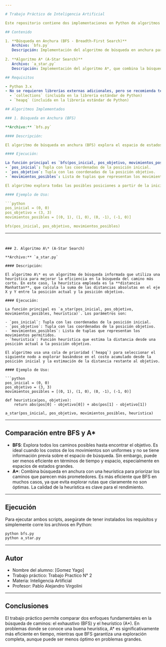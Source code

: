 ```yaml
---

# Trabajo Práctico de Inteligencia Artificial

Este repositorio contiene dos implementaciones en Python de algoritmos de búsqueda utilizados comúnmente en el campo de la inteligencia artificial para resolver problemas de búsqueda de caminos en espacios de estados.

## Contenido

1. **Búsqueda en Anchura (BFS - Breadth-First Search)**  
   Archivo: `bfs.py`  
   Descripción: Implementación del algoritmo de búsqueda en anchura para encontrar una posición objetivo en un espacio de estados. El BFS es un método de búsqueda exhaustivo que explora todos los nodos en un nivel antes de pasar al siguiente.  
   
2. **Algoritmo A* (A-Star Search)**  
   Archivo: `a_star.py`  
   Descripción: Implementación del algoritmo A*, que combina la búsqueda en anchura con una heurística para encontrar el camino más corto de manera más eficiente. En este caso, se usa la distancia Manhattan como heurística.

## Requisitos

- Python 3.x
- No se requieren librerías externas adicionales, pero se recomienda tener instaladas las siguientes para la gestión eficiente de colas y listas de prioridad:
  - `collections` (incluida en la librería estándar de Python)
  - `heapq` (incluida en la librería estándar de Python)

## Algoritmos Implementados

### 1. Búsqueda en Anchura (BFS)

**Archivo:** `bfs.py`

#### Descripción:

El algoritmo de búsqueda en anchura (BFS) explora el espacio de estados de manera exhaustiva, empezando desde la posición inicial y explorando todas las posiciones vecinas posibles, nivel por nivel, hasta encontrar la posición objetivo.

#### Ejecución:

La función principal es `bfs(pos_inicial, pos_objetivo, movimientos_posibles)`. Los parámetros son:
- `pos_inicial`: Tupla con las coordenadas de la posición inicial.
- `pos_objetivo`: Tupla con las coordenadas de la posición objetivo.
- `movimientos_posibles`: Lista de tuplas que representan los movimientos permitidos (por ejemplo, arriba, abajo, izquierda, derecha).

El algoritmo explora todas las posibles posiciones a partir de la inicial, utilizando una cola (`deque`) para procesar las posiciones pendientes de explorar. La función devuelve un mensaje indicando si se ha encontrado la posición objetivo o no.

#### Ejemplo de Uso:

```python
pos_inicial = (0, 0)
pos_objetivo = (3, 3)
movimientos_posibles = [(0, 1), (1, 0), (0, -1), (-1, 0)]

bfs(pos_inicial, pos_objetivo, movimientos_posibles)
```

---
```


### 2. Algoritmo A\* (A-Star Search)

**Archivo:** `a_star.py`

#### Descripción:

El algoritmo A\* es un algoritmo de búsqueda informada que utiliza una heurística para mejorar la eficiencia en la búsqueda del camino más corto. En este caso, la heurística empleada es la **distancia Manhattan**, que calcula la suma de las distancias absolutas en el eje X y Y entre la posición actual y la posición objetivo.

#### Ejecución:

La función principal es `a_star(pos_inicial, pos_objetivo, movimientos_posibles, heuristica)`. Los parámetros son:

- `pos_inicial`: Tupla con las coordenadas de la posición inicial.
- `pos_objetivo`: Tupla con las coordenadas de la posición objetivo.
- `movimientos_posibles`: Lista de tuplas que representan los movimientos permitidos.
- `heuristica`: Función heurística que estima la distancia desde una posición actual a la posición objetivo.

El algoritmo usa una cola de prioridad (`heapq`) para seleccionar el siguiente nodo a explorar basándose en el costo acumulado desde la posición inicial y la estimación de la distancia restante al objetivo.

#### Ejemplo de Uso:

```python
pos_inicial = (0, 0)
pos_objetivo = (3, 3)
movimientos_posibles = [(0, 1), (1, 0), (0, -1), (-1, 0)]

def heuristica(pos, objetivo):
    return abs(pos[0] - objetivo[0]) + abs(pos[1] - objetivo[1])

a_star(pos_inicial, pos_objetivo, movimientos_posibles, heuristica)
```

---

## Comparación entre BFS y A\*

- **BFS**: Explora todos los caminos posibles hasta encontrar el objetivo. Es ideal cuando los costos de los movimientos son uniformes y no se tiene información previa sobre el espacio de búsqueda. Sin embargo, puede ser menos eficiente en términos de tiempo y espacio, especialmente en espacios de estados grandes.
- **A\***: Combina búsqueda en anchura con una heurística para priorizar los caminos que parecen más prometedores. Es más eficiente que BFS en muchos casos, ya que evita explorar rutas que claramente no son óptimas. La calidad de la heurística es clave para el rendimiento.

---

## Ejecución

Para ejecutar ambos scripts, asegúrate de tener instalados los requisitos y simplemente corre los archivos en Python:

```bash
python bfs.py
python a_star.py
```

---

## Autor

- Nombre del alumno: [Gomez Yago]
- Trabajo práctico: Trabajo Practico N° 2
- Materia: Inteligencia Artificial
- Profesor: Pablo Alejandro Virgolini

---

## Conclusiones

El trabajo práctico permite comparar dos enfoques fundamentales en la búsqueda de caminos: el exhaustivo (BFS) y el heurístico (A*). En problemas donde se conoce una buena heurística, A* es significativamente más eficiente en tiempo, mientras que BFS garantiza una exploración completa, aunque puede ser menos óptimo en problemas grandes.
